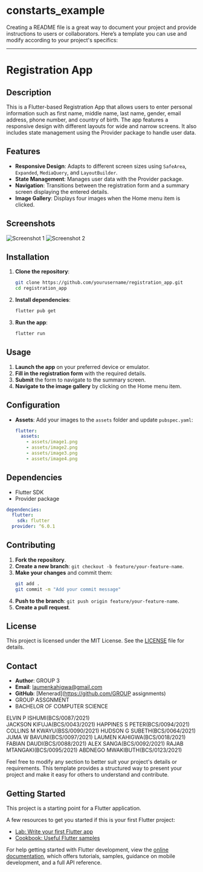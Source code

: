 # constarts_example

Creating a README file is a great way to document your project and provide instructions to users or collaborators. Here’s a template you can use and modify according to your project's specifics:

---

# Registration App

## Description

This is a Flutter-based Registration App that allows users to enter personal information such as first name, middle name, last name, gender, email address, phone number, and country of birth. The app features a responsive design with different layouts for wide and narrow screens. It also includes state management using the Provider package to handle user data.

## Features

- **Responsive Design**: Adapts to different screen sizes using `SafeArea`, `Expanded`, `MediaQuery`, and `LayoutBuilder`.
- **State Management**: Manages user data with the Provider package.
- **Navigation**: Transitions between the registration form and a summary screen displaying the entered details.
- **Image Gallery**: Displays four images when the Home menu item is clicked.

## Screenshots

![Screenshot 1](assets/screenshots/screenshot1.png)
![Screenshot 2](assets/screenshots/screenshot2.png)

## Installation

1. **Clone the repository**:
   ```bash
   git clone https://github.com/yourusername/registration_app.git
   cd registration_app
   ```

2. **Install dependencies**:
   ```bash
   flutter pub get
   ```

3. **Run the app**:
   ```bash
   flutter run
   ```

## Usage

1. **Launch the app** on your preferred device or emulator.
2. **Fill in the registration form** with the required details.
3. **Submit** the form to navigate to the summary screen.
4. **Navigate to the image gallery** by clicking on the Home menu item.

## Configuration

- **Assets**: Add your images to the `assets` folder and update `pubspec.yaml`:
  ```yaml
  flutter:
    assets:
      - assets/image1.png
      - assets/image2.png
      - assets/image3.png
      - assets/image4.png
  ```

## Dependencies

- Flutter SDK
- Provider package

```yaml
dependencies:
  flutter:
    sdk: flutter
  provider: ^6.0.1
```

## Contributing

1. **Fork the repository**.
2. **Create a new branch**: `git checkout -b feature/your-feature-name`.
3. **Make your changes** and commit them:
   ```bash
   git add .
   git commit -m "Add your commit message"
   ```
4. **Push to the branch**: `git push origin feature/your-feature-name`.
5. **Create a pull request**.

## License

This project is licensed under the MIT License. See the [LICENSE](LICENSE) file for details.

## Contact

- **Author**: GROUP 3
- **Email**: laumenkahigwa@gmail.com
- **GitHub**: [Menerad](https://github.com/GROUP assignments)
- GROUP ASSGNMENT
- BACHELOR OF COMPUTER SCIENCE


ELVIN P ISHUMI(BCS/0087/2021)<BR>
JACKSON KIFUJA(BCS/0043/2021)
HAPPINES S PETER(BCS/0094/2021)
COLLINS M KWAYU(BSS/0090/2021)
HUDSON G SUBETH(BCS/0064/2021)
JUMA W BAVUNI(BCS/0097/2021)
LAUMEN KAHIGWA(BCS/0018/2021)
FABIAN DAUDI(BCS/0088/2021)
ALEX SANGA(BCS/0092/2021)
RAJAB MTANGAKI(BCS/0095/2021)
ABDNEGO MWAKIBUTH(BCS/0123/2021)



Feel free to modify any section to better suit your project's details or requirements. This template provides a structured way to present your project and make it easy for others to understand and contribute.

## Getting Started

This project is a starting point for a Flutter application.

A few resources to get you started if this is your first Flutter project:

- [Lab: Write your first Flutter app](https://docs.flutter.dev/get-started/codelab)
- [Cookbook: Useful Flutter samples](https://docs.flutter.dev/cookbook)

For help getting started with Flutter development, view the
[online documentation](https://docs.flutter.dev/), which offers tutorials,
samples, guidance on mobile development, and a full API reference.
